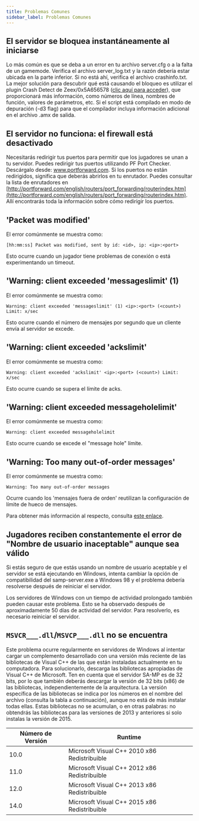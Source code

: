 ```yaml
---
title: Problemas Comunes
sidebar_label: Problemas Comunes
---
```


## El servidor se bloquea instantáneamente al iniciarse

Lo más común es que se deba a un error en tu archivo server.cfg o a la falta de un gamemode. Verifica el archivo server_log.txt y la razón debería estar ubicada en la parte inferior. Si no está ahí, verifica el archivo crashinfo.txt. La mejor solución para descubrir qué está causando el bloqueo es utilizar el plugin Crash Detect de Zeex/0x5A656578 ([clic aquí para acceder](https://github.com/Zeex/samp-plugin-crashdetect)), que proporcionará más información, como números de línea, nombres de función, valores de parámetros, etc. Si el script está compilado en modo de depuración (-d3 flag) para que el compilador incluya información adicional en el archivo .amx de salida.

## El servidor no funciona: el firewall está desactivado

Necesitarás redirigir tus puertos para permitir que los jugadores se unan a tu servidor. Puedes redirigir tus puertos utilizando PF Port Checker. Descárgalo desde: www.portforward.com. Si los puertos no están redirigidos, significa que deberás abrirlos en tu enrutador. Puedes consultar la lista de enrutadores en [http://portforward.com/english/routers/port_forwarding/routerindex.htm](http://portforward.com/english/routers/port_forwarding/routerindex.htm). Allí encontrarás toda la información sobre cómo redirigir los puertos.

## 'Packet was modified'

El error comúnmente se muestra como:
```
[hh:mm:ss] Packet was modified, sent by id: <id>, ip: <ip>:<port>
```


Esto ocurre cuando un jugador tiene problemas de conexión o está experimentando un timeout.

## 'Warning: client exceeded 'messageslimit' (1)

El error comúnmente se muestra como:

```
Warning: client exceeded 'messageslimit' (1) <ip>:<port> (<count>) Limit: x/sec
```


Esto ocurre cuando el número de mensajes por segundo que un cliente envía al servidor se excede.

## 'Warning: client exceeded 'ackslimit'

El error comúnmente se muestra como:

```
Warning: client exceeded 'ackslimit' <ip>:<port> (<count>) Limit: x/sec
```



Esto ocurre cuando se supera el límite de acks.

## 'Warning: client exceeded messageholelimit'

El error comúnmente se muestra como:

```
Warning: client exceeded messageholelimit
```


Esto ocurre cuando se excede el "message hole" límite.

## 'Warning: Too many out-of-order messages'

El error comúnmente se muestra como:

```
Warning: Too many out-of-order messages
```


Ocurre cuando los 'mensajes fuera de orden' reutilizan la configuración de límite de hueco de mensajes.

Para obtener más información al respecto, consulta [este enlace](https://open.mp/docs/server/ControllingServer#RCON_Commands).

## Jugadores reciben constantemente el error de "Nombre de usuario inaceptable" aunque sea válido

Si estás seguro de que estás usando un nombre de usuario aceptable y el servidor se está ejecutando en Windows, intenta cambiar la opción de compatibilidad del samp-server.exe a Windows 98 y el problema debería resolverse después de reiniciar el servidor.

Los servidores de Windows con un tiempo de actividad prolongado también pueden causar este problema. Esto se ha observado después de aproximadamente 50 días de actividad del servidor. Para resolverlo, es necesario reiniciar el servidor.

## `MSVCR___.dll`/`MSVCP___.dll` no se encuentra

Este problema ocurre regularmente en servidores de Windows al intentar cargar un complemento desarrollado con una versión más reciente de las bibliotecas de Visual C++ de las que están instaladas actualmente en tu computadora. Para solucionarlo, descarga las bibliotecas apropiadas de Visual C++ de Microsoft. Ten en cuenta que el servidor SA-MP es de 32 bits, por lo que también deberás descargar la versión de 32 bits (x86) de las bibliotecas, independientemente de la arquitectura. La versión específica de las bibliotecas se indica por los números en el nombre del archivo (consulta la tabla a continuación), aunque no está de más instalar todas ellas. Estas bibliotecas no se acumulan, o en otras palabras: no obtendrás las bibliotecas para las versiones de 2013 y anteriores si solo instalas la versión de 2015.

| Número de Versión | Runtime                                         |
| ------------------ | ---------------------------------------------  |
| 10.0               | Microsoft Visual C++ 2010 x86 Redistribuible   |
| 11.0               | Microsoft Visual C++ 2012 x86 Redistribuible   |
| 12.0               | Microsoft Visual C++ 2013 x86 Redistribuible   |
| 14.0               | Microsoft Visual C++ 2015 x86 Redistribuible   |
